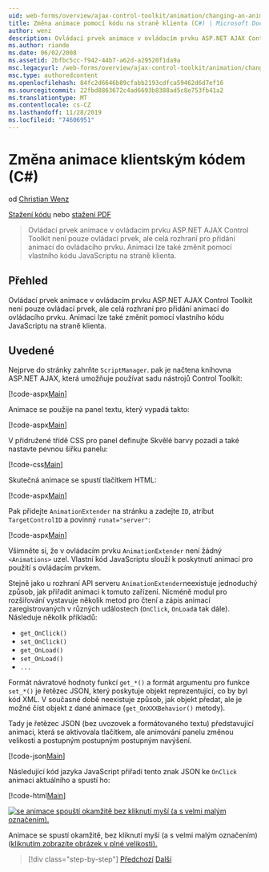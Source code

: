 ```yaml
---
uid: web-forms/overview/ajax-control-toolkit/animation/changing-an-animation-using-client-side-code-cs
title: Změna animace pomocí kódu na straně klienta (C#) | Microsoft Docs
author: wenz
description: Ovládací prvek animace v ovládacím prvku ASP.NET AJAX Control Toolkit není pouze ovládací prvek, ale celá rozhraní pro přidání animací do ovládacího prvku. Animace může také...
ms.author: riande
ms.date: 06/02/2008
ms.assetid: 2bfbc5cc-f942-44b7-a62d-a29520f1da9a
msc.legacyurl: /web-forms/overview/ajax-control-toolkit/animation/changing-an-animation-using-client-side-code-cs
msc.type: authoredcontent
ms.openlocfilehash: 84fc2d6646b89cfabb2193cdfca59462d6d7ef16
ms.sourcegitcommit: 22fbd8863672c4ad6693b8388ad5c8e753fb41a2
ms.translationtype: MT
ms.contentlocale: cs-CZ
ms.lasthandoff: 11/28/2019
ms.locfileid: "74606951"
---
```

# <a name="changing-an-animation-using-client-side-code-c"></a>Změna animace klientským kódem (C#)

od [Christian Wenz](https://github.com/wenz)

[Stažení kódu](https://download.microsoft.com/download/f/9/a/f9a26acd-8df4-4484-8a18-199e4598f411/Animation11.cs.zip) nebo [stažení PDF](https://download.microsoft.com/download/6/7/1/6718d452-ff89-4d3f-a90e-c74ec2d636a3/animation11CS.pdf)

> Ovládací prvek animace v ovládacím prvku ASP.NET AJAX Control Toolkit není pouze ovládací prvek, ale celá rozhraní pro přidání animací do ovládacího prvku. Animaci lze také změnit pomocí vlastního kódu JavaScriptu na straně klienta.

## <a name="overview"></a>Přehled

Ovládací prvek animace v ovládacím prvku ASP.NET AJAX Control Toolkit není pouze ovládací prvek, ale celá rozhraní pro přidání animací do ovládacího prvku. Animaci lze také změnit pomocí vlastního kódu JavaScriptu na straně klienta.

## <a name="steps"></a>Uvedené

Nejprve do stránky zahrňte `ScriptManager`. pak je načtena knihovna ASP.NET AJAX, která umožňuje používat sadu nástrojů Control Toolkit:

[!code-aspx[Main](changing-an-animation-using-client-side-code-cs/samples/sample1.aspx)]

Animace se použije na panel textu, který vypadá takto:

[!code-aspx[Main](changing-an-animation-using-client-side-code-cs/samples/sample2.aspx)]

V přidružené třídě CSS pro panel definujte Skvělé barvy pozadí a také nastavte pevnou šířku panelu:

[!code-css[Main](changing-an-animation-using-client-side-code-cs/samples/sample3.css)]

Skutečná animace se spustí tlačítkem HTML:

[!code-aspx[Main](changing-an-animation-using-client-side-code-cs/samples/sample4.aspx)]

Pak přidejte `AnimationExtender` na stránku a zadejte `ID`, atribut `TargetControlID` a povinný `runat="server"`:

[!code-aspx[Main](changing-an-animation-using-client-side-code-cs/samples/sample5.aspx)]

Všimněte si, že v ovládacím prvku `AnimationExtender` není žádný `<Animations>` uzel. Vlastní kód JavaScriptu slouží k poskytnutí animací pro použití s ovládacím prvkem.

Stejně jako u rozhraní API serveru `AnimationExtender`neexistuje jednoduchý způsob, jak přiřadit animaci k tomuto zařízení. Nicméně modul pro rozšiřování vystavuje několik metod pro čtení a zápis animací zaregistrovaných v různých událostech (`OnClick`, `OnLoad`a tak dále). Následuje několik příkladů:

- `get_OnClick()`
- `set_OnClick()`
- `get_OnLoad()`
- `set_OnLoad()`
- `...`

Formát návratové hodnoty funkcí `get_*()` a formát argumentu pro funkce `set_*()` je řetězec JSON, který poskytuje objekt reprezentující, co by byl kód XML. V současné době neexistuje způsob, jak objekt předat, ale je možné číst objekt z dané animace (`get_OnXXXBehavior()` metody).

Tady je řetězec JSON (bez uvozovek a formátovaného textu) představující animaci, která se aktivovala tlačítkem, ale animování panelu změnou velikosti a postupným postupným postupným navýšení.

[!code-json[Main](changing-an-animation-using-client-side-code-cs/samples/sample6.json)]

Následující kód jazyka JavaScript přiřadí tento znak JSON ke `OnClick` animaci aktuálního a spustí ho:

[!code-html[Main](changing-an-animation-using-client-side-code-cs/samples/sample7.html)]

[![se animace spouští okamžitě bez kliknutí myší (a s velmi malým označením).](changing-an-animation-using-client-side-code-cs/_static/image2.png)](changing-an-animation-using-client-side-code-cs/_static/image1.png)

Animace se spustí okamžitě, bez kliknutí myší (a s velmi malým označením) ([kliknutím zobrazíte obrázek v plné velikosti).](changing-an-animation-using-client-side-code-cs/_static/image3.png)

> [!div class="step-by-step"]
> [Předchozí](executing-animations-using-client-side-code-cs.md)
> [Další](animating-an-updatepanel-control-cs.md)
